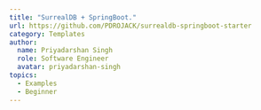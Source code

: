 ```yaml
---
title: "SurrealDB + SpringBoot."
url: https://github.com/PDROJACK/surrealdb-springboot-starter
category: Templates
author:
  name: Priyadarshan Singh
  role: Software Engineer
  avatar: priyadarshan-singh
topics:
  - Examples
  - Beginner
---
```



